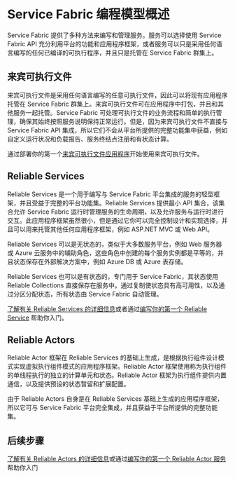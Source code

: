 <properties
    pageTitle="Service Fabric 编程模型概述 | Azure"
    description="Service Fabric 提供了两个框架用于生成服务：执行组件框架和服务框架。它们在简单性和控制力方面具有截然不同的取舍。"
    services="service-fabric"
    documentationcenter=".net"
    author="seanmck"
    manager="timlt"
    editor="vturecek" />
<tags
    ms.assetid="974b2614-014e-4587-a947-28fcef28b382"
    ms.service="service-fabric"
    ms.devlang="dotNet"
    ms.topic="article"
    ms.tgt_pltfrm="NA"
    ms.workload="NA"
    ms.date="12/13/2016"
    wacn.date="01/20/2017"
    ms.author="seanmck" />

# Service Fabric 编程模型概述
Service Fabric 提供了多种方法来编写和管理服务。服务可以选择使用 Service Fabric API 充分利用平台的功能和应用程序框架，或者服务可以只是采用任何语言编写的任何已编译的可执行程序，并且只是托管在 Service Fabric 群集上。

## 来宾可执行文件
来宾可执行文件是采用任何语言编写的任意可执行文件，因此可以将现有应用程序托管在 Service Fabric 群集上。来宾可执行文件可在应用程序中打包，并且和其他服务一起托管。Service Fabric 可处理可执行文件的业务流程和简单的执行管理，确保其始终按照服务说明保持正常运行。但是，因为来宾可执行文件不直接与 Service Fabric API 集成，所以它们不会从平台所提供的完整功能集中获益，例如自定义运行状况和负载报告、服务终结点注册和有状态计算。

通过部署你的第一个[来宾可执行文件应用程序](/documentation/articles/service-fabric-deploy-existing-app/)开始使用来宾可执行文件。

## Reliable Services
Reliable Services 是一个用于编写与 Service Fabric 平台集成的服务的轻型框架，并且受益于完整的平台功能集。Reliable Services 提供最小 API 集合，该集合允许 Service Fabric 运行时管理服务的生命周期，以及允许服务与运行时进行交互。此应用程序框架虽然很小，但是通过它你可以完全控制设计和实现选择，并且可以用来托管其他任何应用程序框架，例如 ASP.NET MVC 或 Web API。

Reliable Services 可以是无状态的，类似于大多数服务平台，例如 Web 服务器或 Azure 云服务中的辅助角色，这些角色中创建的每个服务实例都是平等的，并且状态保存在外部解决方案中，例如 Azure DB 或 Azure 表存储。

Reliable Services 也可以是有状态的，专门用于 Service Fabric，其状态使用 Reliable Collections 直接保存在服务中。通过复制使状态具有高可用性，以及通过分区分配状态，所有状态由 Service Fabric 自动管理。

[了解有关 Reliable Services 的详细信息](/documentation/articles/service-fabric-reliable-services-introduction/)或者通过[编写你的第一个 Reliable Service](/documentation/articles/service-fabric-reliable-services-quick-start/) 帮助你入门。

## Reliable Actors
Reliable Actor 框架在 Reliable Services 的基础上生成，是根据执行组件设计模式实现虚拟执行组件模式的应用程序框架。Reliable Actor 框架使用称为执行组件的单线程执行的独立的计算单元和状态。Reliable Actor 框架为执行组件提供内置通信，以及提供预设的状态暂留和扩展配置。

由于 Reliable Actors 自身是在 Reliable Services 基础上生成的应用程序框架，所以它可与 Service Fabric 平台完全集成，并且获益于平台所提供的完整功能集。

## 后续步骤
[了解有关 Reliable Actors 的详细信息](/documentation/articles/service-fabric-reliable-actors-introduction/)或通过[编写你的第一个 Reliable Actor 服务](/documentation/articles/service-fabric-reliable-actors-get-started/)帮助你入门

<!---HONumber=Mooncake_0116_2017-->
<!--update: wording update-->
